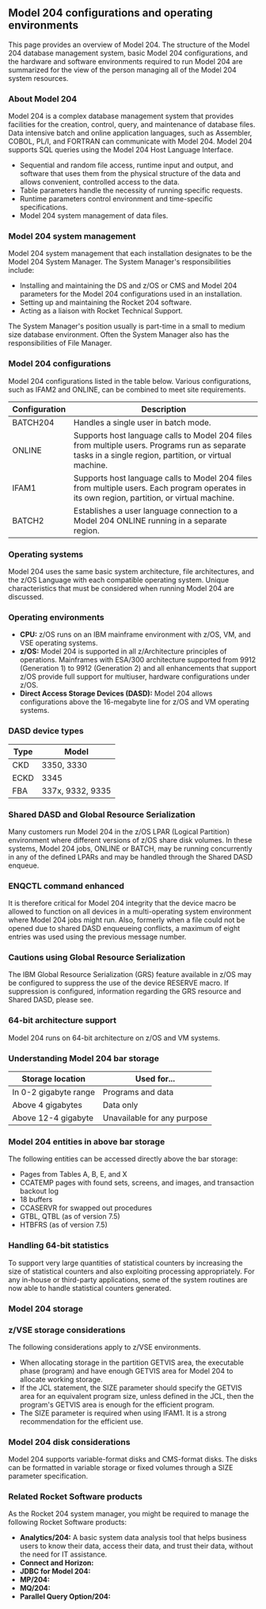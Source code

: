 ## Model 204 configurations and operating environments

This page provides an overview of Model 204. The structure of the Model 204 database management system, basic Model 204 configurations, and the hardware and software environments required to run Model 204 are summarized for the view of the person managing all of the Model 204 system resources.

### About Model 204

Model 204 is a complex database management system that provides facilities for the creation, control, query, and maintenance of database files. Data intensive batch and online application languages, such as Assembler, COBOL, PL/I, and FORTRAN can communicate with Model 204. Model 204 supports SQL queries using the Model 204 Host Language Interface.

*   Sequential and random file access, runtime input and output, and software that uses them from the physical structure of the data and allows convenient, controlled access to the data.
*   Table parameters handle the necessity of running specific requests.
*   Runtime parameters control environment and time-specific specifications.
*   Model 204 system management of data files.

### Model 204 system management

Model 204 system management that each installation designates to be the Model 204 System Manager. The System Manager's responsibilities include:

*   Installing and maintaining the DS and z/OS or CMS and Model 204 parameters for the Model 204 configurations used in an installation.
*   Setting up and maintaining the Rocket 204 software.
*   Acting as a liaison with Rocket Technical Support.

The System Manager's position usually is part-time in a small to medium size database environment. Often the System Manager also has the responsibilities of File Manager.

### Model 204 configurations

Model 204 configurations listed in the table below. Various configurations, such as IFAM2 and ONLINE, can be combined to meet site requirements.

| Configuration | Description |
|---|---|
| BATCH204 | Handles a single user in batch mode. |
| ONLINE | Supports host language calls to Model 204 files from multiple users. Programs run as separate tasks in a single region, partition, or virtual machine. |
| IFAM1 | Supports host language calls to Model 204 files from multiple users. Each program operates in its own region, partition, or virtual machine. |
| BATCH2 | Establishes a user language connection to a Model 204 ONLINE running in a separate region. |

### Operating systems

Model 204 uses the same basic system architecture, file architectures, and the z/OS Language with each compatible operating system. Unique characteristics that must be considered when running Model 204 are discussed.

### Operating environments

*   **CPU:** z/OS runs on an IBM mainframe environment with z/OS, VM, and VSE operating systems.
*   **z/OS:** Model 204 is supported in all z/Architecture principles of operations. Mainframes with ESA/300 architecture supported from 9912 (Generation 1) to 9912 (Generation 2) and all enhancements that support z/OS provide full support for multiuser, hardware configurations under z/OS.
*   **Direct Access Storage Devices (DASD):** Model 204 allows configurations above the 16-megabyte line for z/OS and VM operating systems.

### DASD device types

| Type | Model |
|---|---|
| CKD | 3350, 3330 |
| ECKD | 3345 |
| FBA | 337x, 9332, 9335 |

### Shared DASD and Global Resource Serialization

Many customers run Model 204 in the z/OS LPAR (Logical Partition) environment where different versions of z/OS share disk volumes. In these systems, Model 204 jobs, ONLINE or BATCH, may be running concurrently in any of the defined LPARs and may be handled through the Shared DASD enqueue.

### ENQCTL command enhanced

It is therefore critical for Model 204 integrity that the device macro be allowed to function on all devices in a multi-operating system environment where Model 204 jobs might run. Also, formerly when a file could not be opened due to shared DASD enqueueing conflicts, a maximum of eight entries was used using the previous message number.

### Cautions using Global Resource Serialization

The IBM Global Resource Serialization (GRS) feature available in z/OS may be configured to suppress the use of the device RESERVE macro. If suppression is configured, information regarding the GRS resource and Shared DASD, please see.

### 64-bit architecture support

Model 204 runs on 64-bit architecture on z/OS and VM systems.

### Understanding Model 204 bar storage

| Storage location | Used for... |
|---|---|
| In 0-2 gigabyte range | Programs and data |
| Above 4 gigabytes | Data only |
| Above 12-4 gigabyte | Unavailable for any purpose |

### Model 204 entities in above bar storage

The following entities can be accessed directly above the bar storage:

*   Pages from Tables A, B, E, and X
*   CCATEMP pages with found sets, screens, and images, and transaction backout log
*   18 buffers
*   CCASERVR for swapped out procedures
*   GTBL, QTBL (as of version 7.5)
*   HTBFRS (as of version 7.5)

### Handling 64-bit statistics

To support very large quantities of statistical counters by increasing the size of statistical counters and also exploiting processing appropriately. For any in-house or third-party applications, some of the system routines are now able to handle statistical counters generated.

### Model 204 storage

### z/VSE storage considerations

The following considerations apply to z/VSE environments.

*   When allocating storage in the partition GETVIS area, the executable phase (program) and have enough GETVIS area for Model 204 to allocate working storage.
*   If the JCL statement, the SIZE parameter should specify the GETVIS area for an equivalent program size, unless defined in the JCL, then the program's GETVIS area is enough for the efficient program.
*   The SIZE parameter is required when using IFAM1. It is a strong recommendation for the efficient use.

### Model 204 disk considerations

Model 204 supports variable-format disks and CMS-format disks. The disks can be formatted in variable storage or fixed volumes through a SIZE parameter specification.

### Related Rocket Software products

As the Rocket 204 system manager, you might be required to manage the following Rocket Software products:

*   **Analytics/204:** A basic system data analysis tool that helps business users to know their data, access their data, and trust their data, without the need for IT assistance.
*   **Connect and Horizon:**
*   **JDBC for Model 204:**
*   **MP/204:**
*   **MQ/204:**
*   **Parallel Query Option/204:**